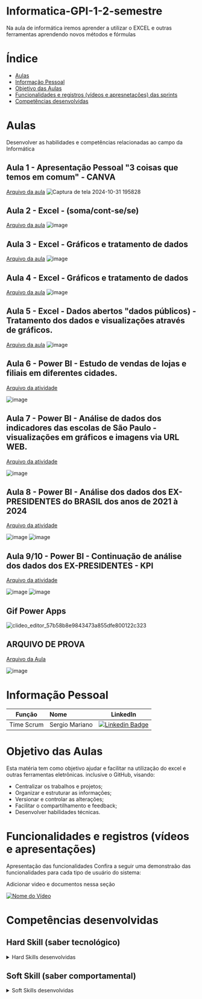 # Informatica-GPI-1-2-semestre
Na aula de informática iremos aprender a utilizar o EXCEL e outras ferramentas aprendendo novos métodos e fórmulas


# Índice

* [Aulas](#aulas)
* [Informação Pessoal](#informação-pessoal)
* [Objetivo das Aulas](#objetivo-das-aulas)
* [Funcionalidades e registros (vídeos e apresnetações) das sprints](#uncionalidades-e-registros-(vídeos-e-apresnetações)-das-sprints)
* [Competências desenvolvidas](#competências-desenvolvidas)


# Aulas
Desenvolver as habilidades e competências relacionadas ao campo da Informática

## Aula 1 - Apresentação Pessoal "3 coisas que temos em comum" - CANVA
[Arquivo da aula](https://github.com/marianosergio/Informatica-GPI-1-2024/blob/c83f89830b1b5392c3866b8006bd9841f113ff58/Apresenta%C3%A7%C3%A3o%20de%20brainstorm%20minimalista%20verde%20e%20preto_20240812_195619_0000%20(1)_compressed.pdf)
![Captura de tela 2024-10-31 195828](https://github.com/user-attachments/assets/cfdc53e3-ddc2-4634-81c4-a860e89d4a89)
## Aula 2 - Excel - (soma/cont-se/se)
[Arquivo da aula](https://github.com/marianosergio/Informatica-GPI-1-2024/blob/135f5c674e0673cf7d578a0d0cbf2ebc7a7208ea/Sergio%20Mariano%20Informatica%20GPI_1.xlsx)
![image](https://github.com/user-attachments/assets/49ba0214-7c73-44fa-a80f-d9aeba458e28)

## Aula 3 - Excel - Gráficos e tratamento de dados
[Arquivo da aula](https://github.com/marianosergio/Informatica-GPI-1-2024/blob/278d50f17d46e60723589dd04d64e1cc4ea9538f/2024.08_dados-abertos-ex-presidentes_%20Leonardo%20Souza_Geovanna_S%C3%A9rgio_Camila.xlsx)
![image](https://github.com/user-attachments/assets/3213c554-7b8c-40b3-8274-f5c2bb226175)

## Aula 4 - Excel - Gráficos e tratamento de dados
[Arquivo da aula](https://github.com/marianosergio/Informatica-GPI-1-2024/blob/278d50f17d46e60723589dd04d64e1cc4ea9538f/2024.08_dados-abertos-ex-presidentes_%20Leonardo%20Souza_Geovanna_S%C3%A9rgio_Camila.xlsx)
![image](https://github.com/user-attachments/assets/417ede13-2981-4b78-93ab-a17bee27dc66)

## Aula 5 - Excel - Dados abertos "dados públicos) - Tratamento dos dados e visualizações através de gráficos.
[Arquivo da aula](https://github.com/marianosergio/Informatica-GPI-1-2024/blob/0344dd7efd8929c880acba1cecb5ad576986009a/2024.08_dados-abertos-ex-presidentes_%20Leonardo%20Souza_Geovanna_S%C3%A9rgio_Camila.xlsx)
![image](https://github.com/user-attachments/assets/9e247535-a90b-4555-ad3b-fbc7090f02e9)

## Aula 6 - Power BI - Estudo de vendas de lojas e filiais em diferentes cidades.
[Arquivo da atividade](https://github.com/marianosergio/Informatica-GPI-1-2024/blob/fd1d185fe45a7917034f71ff70628ca0a2016293/dados%20das%20filiais.pbix)

![image](https://github.com/user-attachments/assets/5f461939-9cfe-4567-a2d2-22ba3365977c)

## Aula 7 - Power BI - Análise de dados dos indicadores das escolas de São Paulo - visualizações em gráficos e imagens via URL WEB.
[Arquivo da atividade](https://github.com/marianosergio/Informatica-GPI-1-2024/blob/0d201609b33611272f42f02cc0e4455d245ab3c4/atividade%20power%20bi%20Sergio.pbix)

![image](https://github.com/user-attachments/assets/a2f441f1-5e91-41fe-b7f9-543aa450c9b9)


## Aula 8 - Power BI - Análise dos dados dos EX-PRESIDENTES do BRASIL dos anos de 2021 à 2024
[Arquivo da atividade](https://github.com/marianosergio/Informatica-GPI-1-2024/blob/b3c06bd516745421580b1793974b8c84b86ae379/leonardo_e_s%C3%A9rgio.pbix)

![image](https://github.com/user-attachments/assets/2a02992a-16e7-4abc-a44e-a191b013ecec)
![image](https://github.com/user-attachments/assets/22a3e061-573d-48fa-b5fd-71129f96b1bd)


## Aula 9/10 - Power BI - Continuação de análise dos dados dos EX-PRESIDENTES - KPI

[Arquivo da atividade](https://github.com/marianosergio/Informatica-GPI-1-2024/blob/fd6aa705bf689dbb7ae86f21cb1c27c8249bb97e/leonardo_e_s%C3%A9rgio.pbix)

![image](https://github.com/user-attachments/assets/043f4692-f927-4d14-a226-3c5c0aabfe5b)
![image](https://github.com/user-attachments/assets/700fe8a7-11db-4068-8f03-edcc067ec5cf)


## Gif Power Apps

![clideo_editor_57b58b8e9843473a855dfe800122c323](https://github.com/user-attachments/assets/41c91467-4d4a-4ede-b836-d89b33cb982f)

## ARQUIVO DE PROVA

[Arquivo da Aula](https://github.com/marianosergio/Informatica-GPI-1-2024/blob/d9153b9a04abdf455c675f3a9c43e8bffb735804/ALUNOS%20ESTRANGEIRO%20%201%C2%B0%20SEMESTRE%202023.pbix)


![image](https://github.com/user-attachments/assets/bd6a0460-d5f0-4cbc-a002-8e7e1890d05e)


# Informação Pessoal
|    Função     | Nome                                  |                                                                                                                                                      LinkedIn                                                                                                                                                      |
| :-----------: | :------------------------------------ | :-------------------------------------------------------------------------------------------------------------------------------------------------------------------------------------------------------------------------------------------------------------------------------------------------------------------------: |
| Time Scrum|   Sergio Mariano         |     [![Linkedin Badge](https://img.shields.io/badge/Linkedin-blue?style=flat-square&logo=Linkedin&logoColor=white)]()              |


# Objetivo das Aulas
Esta matéria tem como objetivo ajudar e facilitar na utilização do excel e outras ferramentas eletrônicas. inclusive o GitHub, visando:
* Centralizar os trabalhos e projetos;
* Organizar e estruturar as informações;
* Versionar e controlar as alterações;
* Facilitar o compartilhamento e feedback;
* Desenvolver habilidades técnicas.


# Funcionalidades e registros (vídeos e apresentações)

Apresentação das funcionalidades
Confira a seguir uma demonstraão das funcionalidades para cada tipo de usuário do sistema:

Adicionar video e documentos nessa seção

[![Nome do Vídeo](https://img.youtube.com/vi/pBy1zgt0XPc/0.jpg)](https://www.youtube.com/embed/pBy1zgt0XPc)

# Competências desenvolvidas

## Hard Skill (saber tecnológico)
<details>
<summary>Hard Skills desenvolvidas</summary>
  
| Tecnologia/Metodologia | Classificação |
| ---------------------- | ------------- |
| GitHub | ★ ★ ★ ★ ★ ★ ★ ☆ ☆ ☆ |
| Gestão de Projetos | ★ ★ ★ ★ ★ ★ ☆ ☆ ☆ ☆ |
| Time Scrum | ★ ★ ★ ★ ★ ★ ★ ☆ ☆ ☆ |
| Markdown | ★ ★ ★ ★ ★ ★ ★ ☆ ☆ ☆ |
| Git Projects | ★ ★ ★ ★ ★ ★ ★ ☆ ☆ ☆ |
 
</details>

## Soft Skill (saber comportamental)
<details>
<summary>Soft Skills desenvolvidas</summary>

| Habilidades | Classificação |
| ---------------------- | ------------- |
| Colaboração | ★ ★ ★ ★ ★ ☆ ☆ ☆ ☆ ☆ |
| Proatividade| ★ ★ ★ ★ ★ ★ ☆ ☆ ☆ ☆ |
| Pensamento Crítico | ★ ★ ★ ★ ★ ★ ★ ☆ ☆ ☆ |
| Gerenciamento de Tempo | ★ ★ ★ ★ ★ ★ ★ ☆ ☆ ☆ |
| Adaptabilidade | ★ ★ ★ ★ ★ ★ ★ ☆ ☆ ☆ |
| Resiliência | ★ ★ ★ ★ ★ ★ ★ ☆ ☆ ☆ |

</details>
